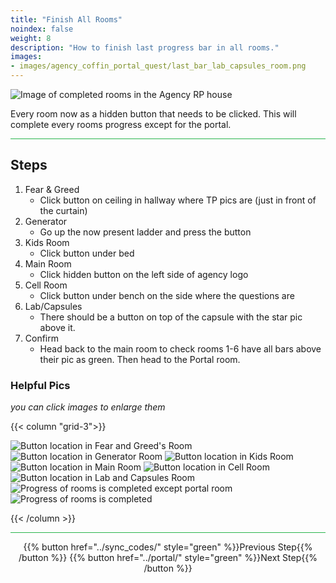 ```yaml
---
title: "Finish All Rooms"
noindex: false
weight: 8
description: "How to finish last progress bar in all rooms."
images:
- images/agency_coffin_portal_quest/last_bar_lab_capsules_room.png
---
```


![Image of completed rooms in the Agency RP house](/images/agency_coffin_portal_quest/last_bar_completed_check_2_w400px.png)


Every room now as a hidden button that needs to be clicked. This will complete every rooms progress except for the portal.

<hr style="background-color: #28b44c" size=8>

## Steps

1. Fear & Greed
    - Click button on ceiling in hallway where TP pics are (just in front of the curtain)
1. Generator
    - Go up the now present ladder and press the button
1. Kids Room
    - Click button under bed 
1. Main Room
    - Click hidden button on the left side of agency logo
1. Cell Room
    - Click button under bench on the side where the questions are
1. Lab/Capsules
    - There should be a button on top of the capsule with the star pic above it.
1. Confirm
    - Head back to the main room to check rooms 1-6 have all bars above their pic as green. Then head to the Portal room. 

### Helpful Pics

_you can click images to enlarge them_

{{< column "grid-3">}}

![Button location in Fear and Greed's Room](/images/agency_coffin_portal_quest/last_bar_fear_&_greed_room.png)
![Button location in Generator Room](/images/agency_coffin_portal_quest/last_bar_generator_room.png)
![Button location in Kids Room](/images/agency_coffin_portal_quest/last_bar_kids_room.png)
![Button location in Main Room](/images/agency_coffin_portal_quest/last_bar_main_room.png)
![Button location in Cell Room](/images/agency_coffin_portal_quest/last_bar_cell_room.png)
![Button location in Lab and Capsules Room](/images/agency_coffin_portal_quest/last_bar_lab_capsules_room.png)
![Progress of rooms is completed except portal room](/images/agency_coffin_portal_quest/last_bar_completed_check.png)
![Progress of rooms is completed](/images/agency_coffin_portal_quest/last_bar_completed_check_2.png)

{{< /column >}}

<hr style="background-color: #28b44c" size=8>

<div align="center">{{% button href="../sync_codes/" style="green" %}}Previous Step{{% /button %}} {{% button href="../portal/" style="green" %}}Next Step{{% /button %}}</div>